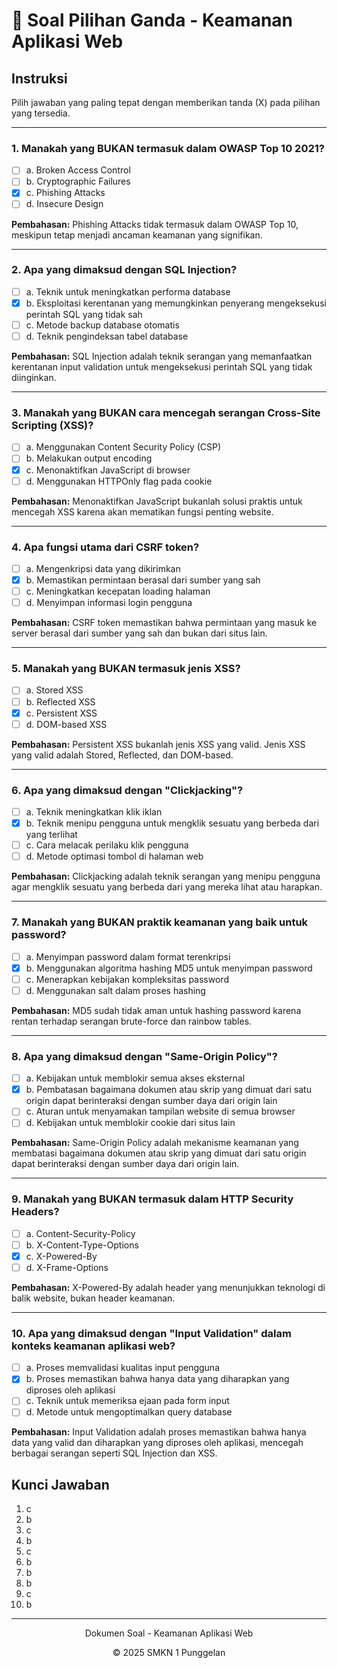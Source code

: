 # 📝 Soal Pilihan Ganda - Keamanan Aplikasi Web

## Instruksi
Pilih jawaban yang paling tepat dengan memberikan tanda (X) pada pilihan yang tersedia.

---

### 1. Manakah yang BUKAN termasuk dalam OWASP Top 10 2021?
- [ ] a. Broken Access Control
- [ ] b. Cryptographic Failures
- [X] c. Phishing Attacks
- [ ] d. Insecure Design

**Pembahasan:** Phishing Attacks tidak termasuk dalam OWASP Top 10, meskipun tetap menjadi ancaman keamanan yang signifikan.

---

### 2. Apa yang dimaksud dengan SQL Injection?
- [ ] a. Teknik untuk meningkatkan performa database
- [X] b. Eksploitasi kerentanan yang memungkinkan penyerang mengeksekusi perintah SQL yang tidak sah
- [ ] c. Metode backup database otomatis
- [ ] d. Teknik pengindeksan tabel database

**Pembahasan:** SQL Injection adalah teknik serangan yang memanfaatkan kerentanan input validation untuk mengeksekusi perintah SQL yang tidak diinginkan.

---

### 3. Manakah yang BUKAN cara mencegah serangan Cross-Site Scripting (XSS)?
- [ ] a. Menggunakan Content Security Policy (CSP)
- [ ] b. Melakukan output encoding
- [X] c. Menonaktifkan JavaScript di browser
- [ ] d. Menggunakan HTTPOnly flag pada cookie

**Pembahasan:** Menonaktifkan JavaScript bukanlah solusi praktis untuk mencegah XSS karena akan mematikan fungsi penting website.

---

### 4. Apa fungsi utama dari CSRF token?
- [ ] a. Mengenkripsi data yang dikirimkan
- [X] b. Memastikan permintaan berasal dari sumber yang sah
- [ ] c. Meningkatkan kecepatan loading halaman
- [ ] d. Menyimpan informasi login pengguna

**Pembahasan:** CSRF token memastikan bahwa permintaan yang masuk ke server berasal dari sumber yang sah dan bukan dari situs lain.

---

### 5. Manakah yang BUKAN termasuk jenis XSS?
- [ ] a. Stored XSS
- [ ] b. Reflected XSS
- [X] c. Persistent XSS
- [ ] d. DOM-based XSS

**Pembahasan:** Persistent XSS bukanlah jenis XSS yang valid. Jenis XSS yang valid adalah Stored, Reflected, dan DOM-based.

---

### 6. Apa yang dimaksud dengan "Clickjacking"?
- [ ] a. Teknik meningkatkan klik iklan
- [X] b. Teknik menipu pengguna untuk mengklik sesuatu yang berbeda dari yang terlihat
- [ ] c. Cara melacak perilaku klik pengguna
- [ ] d. Metode optimasi tombol di halaman web

**Pembahasan:** Clickjacking adalah teknik serangan yang menipu pengguna agar mengklik sesuatu yang berbeda dari yang mereka lihat atau harapkan.

---

### 7. Manakah yang BUKAN praktik keamanan yang baik untuk password?
- [ ] a. Menyimpan password dalam format terenkripsi
- [X] b. Menggunakan algoritma hashing MD5 untuk menyimpan password
- [ ] c. Menerapkan kebijakan kompleksitas password
- [ ] d. Menggunakan salt dalam proses hashing

**Pembahasan:** MD5 sudah tidak aman untuk hashing password karena rentan terhadap serangan brute-force dan rainbow tables.

---

### 8. Apa yang dimaksud dengan "Same-Origin Policy"?
- [ ] a. Kebijakan untuk memblokir semua akses eksternal
- [X] b. Pembatasan bagaimana dokumen atau skrip yang dimuat dari satu origin dapat berinteraksi dengan sumber daya dari origin lain
- [ ] c. Aturan untuk menyamakan tampilan website di semua browser
- [ ] d. Kebijakan untuk memblokir cookie dari situs lain

**Pembahasan:** Same-Origin Policy adalah mekanisme keamanan yang membatasi bagaimana dokumen atau skrip yang dimuat dari satu origin dapat berinteraksi dengan sumber daya dari origin lain.

---

### 9. Manakah yang BUKAN termasuk dalam HTTP Security Headers?
- [ ] a. Content-Security-Policy
- [ ] b. X-Content-Type-Options
- [X] c. X-Powered-By
- [ ] d. X-Frame-Options

**Pembahasan:** X-Powered-By adalah header yang menunjukkan teknologi di balik website, bukan header keamanan.

---

### 10. Apa yang dimaksud dengan "Input Validation" dalam konteks keamanan aplikasi web?
- [ ] a. Proses memvalidasi kualitas input pengguna
- [X] b. Proses memastikan bahwa hanya data yang diharapkan yang diproses oleh aplikasi
- [ ] c. Teknik untuk memeriksa ejaan pada form input
- [ ] d. Metode untuk mengoptimalkan query database

**Pembahasan:** Input Validation adalah proses memastikan bahwa hanya data yang valid dan diharapkan yang diproses oleh aplikasi, mencegah berbagai serangan seperti SQL Injection dan XSS.

## Kunci Jawaban
1. c
2. b
3. c
4. b
5. c
6. b
7. b
8. b
9. c
10. b

---
<div align="center">
  <p>Dokumen Soal - Keamanan Aplikasi Web</p>
  <p>© 2025 SMKN 1 Punggelan</p>
</div>
